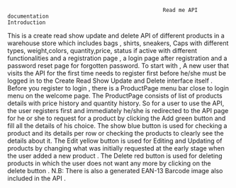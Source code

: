                                                      Read me API documentation 
    Introduction
This is a create read show update and delete API of different products in a warehouse store which includes bags , shirts, sneakers, Caps with different types, weight,colors, quantity,price, status if active with different functionalities and a registration page , a login page after registration and a password reset page for forgotten password.
 To start with , A new user that visits the API for the first time needs to register first before he/she must be logged in to the Create Read Show Update and Delete interface itself .
Before you register to login , there is a ProductPage menu bar close to login menu on the welcome page. The ProductPage consists of list of products details with price history and quantity history. 
So for a user to use the API, the user registers first and immediately he/she is redirected to the API page for he or she to request for a product by clicking the Add green button and fill all the details of his choice. 
The show blue button is used for checking a product and its details per row or checking the products to clearly see the details about it. 
The Edit yellow button is used for Editing and Updating of products by changing what was initially requested at the early stage when the user added a new product . 
The Delete red button is used for deleting products in which the user does not want any more by clicking on the delete button  . 
N.B: There is also a generated EAN-13 Barcode image also included in the API .
